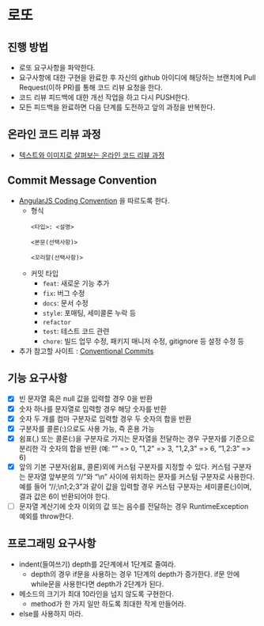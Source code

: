 # 로또
## 진행 방법
* 로또 요구사항을 파악한다.
* 요구사항에 대한 구현을 완료한 후 자신의 github 아이디에 해당하는 브랜치에 Pull Request(이하 PR)를 통해 코드 리뷰 요청을 한다.
* 코드 리뷰 피드백에 대한 개선 작업을 하고 다시 PUSH한다.
* 모든 피드백을 완료하면 다음 단계를 도전하고 앞의 과정을 반복한다.

## 온라인 코드 리뷰 과정
* [텍스트와 이미지로 살펴보는 온라인 코드 리뷰 과정](https://github.com/next-step/nextstep-docs/tree/master/codereview)

## Commit Message Convention
* [AngularJS Coding Convention](https://gist.github.com/stephenparish/9941e89d80e2bc58a153) 을 따르도록 한다.
  * 형식
    ```
    <타입>: <설명>
    
    <본문(선택사항)>
    
    <꼬리말(선택사항)>
    ```
  * 커밋 타입
    * `feat`: 새로운 기능 추가
    * `fix`: 버그 수정
    * `docs`: 문서 수정
    * `style`: 포매팅, 세미콜론 누락 등
    * `refactor`
    * `test`: 테스트 코드 관련
    * `chore`: 빌드 업무 수정, 패키지 매니저 수정, gitignore 등 설정 수정 등 
* 추가 참고할 사이트 : [Conventional Commits](https://www.conventionalcommits.org/ko/v1.0.0-beta.4/)

## 기능 요구사항
- [x] 빈 문자열 혹은 null 값을 입력할 경우 0을 반환
- [x] 숫자 하나를 문자열로 입력할 경우 해당 숫자를 반환
- [x] 숫자 두 개를 컴마 구분자로 입력할 경우 두 숫자의 합을 반환
- [x] 구분자를 콜론(:)으로도 사용 가능, 즉 혼용 가능
- [x] 쉼표(,) 또는 콜론(:)을 구분자로 가지는 문자열을 전달하는 경우 구분자를 기준으로 분리한 각 숫자의 합을 반환 (예: “” => 0, "1,2" => 3, "1,2,3" => 6, “1,2:3” => 6)
- [x] 앞의 기본 구분자(쉼표, 콜론)외에 커스텀 구분자를 지정할 수 있다. 커스텀 구분자는 문자열 앞부분의 “//”와 “\n” 사이에 위치하는 문자를 커스텀 구분자로 사용한다. 예를 들어 “//;\n1;2;3”과 같이 값을 입력할 경우 커스텀 구분자는 세미콜론(;)이며, 결과 값은 6이 반환되어야 한다.
- [ ] 문자열 계산기에 숫자 이외의 값 또는 음수를 전달하는 경우 RuntimeException 예외를 throw한다.

## 프로그래밍 요구사항
* indent(들여쓰기) depth를 2단계에서 1단계로 줄여라.
  * depth의 경우 if문을 사용하는 경우 1단계의 depth가 증가한다. if문 안에 while문을 사용한다면 depth가 2단계가 된다.
* 메소드의 크기가 최대 10라인을 넘지 않도록 구현한다.
  * method가 한 가지 일만 하도록 최대한 작게 만들어라.
* else를 사용하지 마라.
